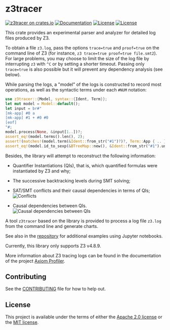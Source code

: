 # z3tracer

[![z3tracer on crates.io](https://img.shields.io/crates/v/z3tracer)](https://crates.io/crates/z3tracer)
[![Documentation](https://docs.rs/z3tracer/badge.svg)](https://docs.rs/z3tracer/)
[![License](https://img.shields.io/badge/license-Apache-green.svg)](../LICENSE-APACHE)
[![License](https://img.shields.io/badge/license-MIT-green.svg)](../LICENSE-MIT)

This crate provides an experimental parser and analyzer for detailed log files produced by Z3.

To obtain a file `z3.log`, pass the options `trace=true` and `proof=true` on the
command line of Z3 (for instance, `z3 trace=true proof=true file.smt2`). For large problems, you may
choose to limit the size of the log file by interrupting `z3` with `^C` or by setting
a shorter timeout. Passing only `trace=true` is also possible but it will prevent any
dependency analysis (see below).

While parsing the logs, a "model" of the logs is constructed to record most operations, as
well as the syntactic terms under each `#NUM` notation:

```rust
use z3tracer::{Model, syntax::{Ident, Term}};
let mut model = Model::default();
let input = br#"
[mk-app] #0 a
[mk-app] #1 + #0 #0
[eof]
"#;
model.process(None, &input[1..])?;
assert_eq!(model.terms().len(), 2);
assert!(matches!(model.term(&Ident::from_str("#1")?)?, Term::App { .. }));
assert_eq!(model.id_to_sexp(&BTreeMap::new(), &Ident::from_str("#1").unwrap()).unwrap(), "(+ a a)");
```

Besides, the library will attempt to reconstruct the following information:

* Quantifier Instantiations (QIs), that is, which quantified formulas were instantiated by Z3 and why;

* The successive backtracking levels during SMT solving;

* SAT/SMT conflicts and their causal dependencies in terms of QIs;
![Conflicts](https://github.com/facebookincubator/smt2utils/blob/master/z3tracer/img/z3_tracer_1.jpg?raw=true)

* Causal dependencies between QIs.
![Causal dependencies between QIs](https://github.com/facebookincubator/smt2utils/blob/master/z3tracer/img/z3_tracer_2.jpg?raw=true)

A tool `z3tracer` based on the library is provided to process a log file `z3.log` from the
command line and generate charts.

See also in the
[repository](https://github.com/facebookincubator/smt2utils/tree/master/z3tracer/notebooks)
for additional examples using Jupyter notebooks.

Currently, this library only supports Z3 v4.8.9.

More information about Z3 tracing logs can be found in the documentation of the
project [Axiom Profiler](https://github.com/viperproject/axiom-profiler).

## Contributing

See the [CONTRIBUTING](../CONTRIBUTING.md) file for how to help out.

## License

This project is available under the terms of either the [Apache 2.0 license](../LICENSE-APACHE) or the [MIT
license](../LICENSE-MIT).

<!--
README.md is generated from README.tpl by cargo readme. To regenerate:

cargo install cargo-readme
cargo readme | sed -e 's/\[`/`/g; s/`\]/`/g;' > README.md
-->
